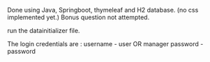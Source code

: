 Done using Java, Springboot, thymeleaf and H2 database. (no css implemented yet.) 
Bonus question not attempted. 

run the datainitializer file. 

The login credentials are :
username - user OR manager
password - password 
